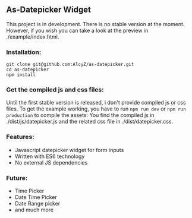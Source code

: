 ## As-Datepicker Widget

This project is in development. There is no stable version at the moment. 
However, if you wish you can take a look at the preview in ./example/index.html.

### Installation:
```
git clone git@github.com:AlcyZ/as-datepicker.git
cd as-datepicker
npm install
```

### Get the compiled js and css files:
Until the first stable version is released, i don't provide compiled js or css files. To get the example working,
you have to  run `npm run dev` or `npm run production` to compile the assets:
You find the compiled js in ./dist/js/datepicker.js and the related css file in ./dist/datepicker.css.

### Features:
* Javascript datepicker widget for form inputs
* Written with ES6 technology
* No external JS dependencies

### Future:
* Time Picker
* Date Time Picker
* Date Range picker
* and much more
